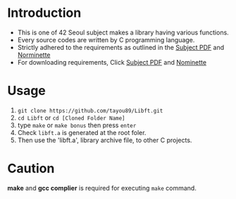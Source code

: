 # Introduction
- This is one of 42 Seoul subject makes a library having various functions. 
- Every source codes are written by C programming language.
- Strictly adhered to the requirements as outlined in the [Subject PDF](requirements/Libft.pdf) and [Norminette](requirements/nominette.pdf)
- For downloading requirements, Click [Subject PDF](https://github.com/tayou89/Libft/raw/main/requirements/Libft.pdf) and [Nominette](https://github.com/tayou89/Libft/raw/main/requirements/nominette.pdf)
# Usage
1. `git clone https://github.com/tayou89/Libft.git`
2. `cd Libft` or `cd [Cloned Folder Name]`
3. type `make` or `make bonus` then press `enter`
4. Check `libft.a` is generated at the root foler.
5. Then use the 'libft.a', library archive file,  to other C projects.
# Caution
**make** and **gcc complier** is required for executing `make` command.

